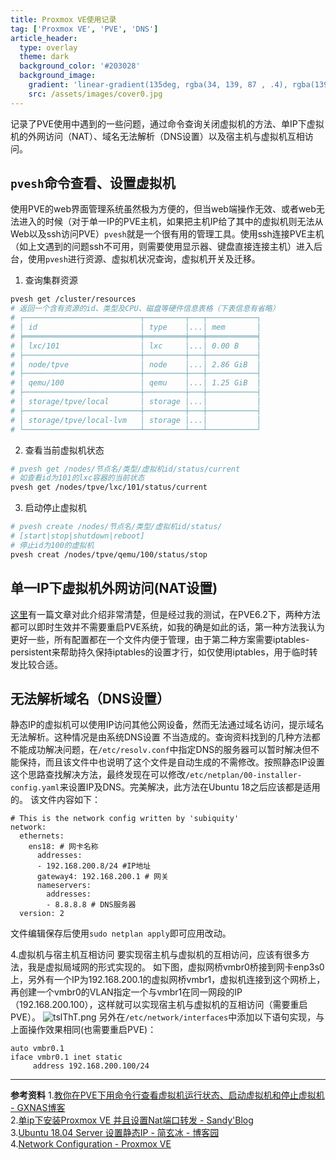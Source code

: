 ```yaml
---
title: Proxmox VE使用记录
tag: ['Proxmox VE', 'PVE', 'DNS']
article_header:
  type: overlay
  theme: dark
  background_color: '#203028'
  background_image:
    gradient: 'linear-gradient(135deg, rgba(34, 139, 87 , .4), rgba(139, 34, 139, .4))'
    src: /assets/images/cover0.jpg
---
```

记录了PVE使用中遇到的一些问题，通过命令查询关闭虚拟机的方法、单IP下虚拟机的外网访问（NAT）、域名无法解析（DNS设置）以及宿主机与虚拟机互相访问。
<!--more-->

## `pvesh`命令查看、设置虚拟机
使用PVE的web界面管理系统虽然极为方便的，但当web端操作无效、或者web无法进入的时候（对于单一IP的PVE主机，如果把主机IP给了其中的虚拟机则无法从Web以及ssh访问PVE）`pvesh`就是一个很有用的管理工具。使用ssh连接PVE主机（如上文遇到的问题ssh不可用，则需要使用显示器、键盘直接连接主机）进入后台，使用`pvesh`进行资源、虚拟机状况查询，虚拟机开关及迁移。

1. 查询集群资源

```bash
pvesh get /cluster/resources
# 返回一个含有资源的id、类型及CPU、磁盘等硬件信息表格（下表信息有省略）
# ┌──────────────────────────┬─────────┬───┬───────────┐
# │ id                       │ type    │...│ mem       │
# ╞══════════════════════════╪═════════╪═══╪═══════════╡
# │ lxc/101                  │ lxc     │...│ 0.00 B    │ 
# ├──────────────────────────┼─────────┼───┼───────────┤
# │ node/tpve                │ node    │...│ 2.86 GiB  │ 
# ├──────────────────────────┼─────────┼───┼───────────┤
# │ qemu/100                 │ qemu    │...│ 1.25 GiB  │ 
# ├──────────────────────────┼─────────┼───┼───────────┤
# │ storage/tpve/local       │ storage │...│           │
# ├──────────────────────────┼─────────┼───┼───────────┤
# │ storage/tpve/local-lvm   │ storage │...│           │
# └──────────────────────────┴─────────┴───┴───────────┘
```
2. 查看当前虚拟机状态

```bash
# pvesh get /nodes/节点名/类型/虚拟机id/status/current
# 如查看id为101的lxc容器的当前状态
pvesh get /nodes/tpve/lxc/101/status/current
```
3. 启动停止虚拟机

```bash
# pvesh create /nodes/节点名/类型/虚拟机id/status/
# [start|stop|shutdown|reboot]
# 停止id为100的虚拟机
pvesh creat /nodes/tpve/qemu/100/status/stop
```

## 单一IP下虚拟机外网访问(NAT设置)
[这里](https://blog.e9china.net/share/proxmox-ve-setting-up-nat-port-forwarding.html)有一篇文章对此介绍非常清楚，但是经过我的测试，在PVE6.2下，两种方法都可以即时生效并不需要重启PVE系统，如我的确是如此的话，第一种方法我认为更好一些，所有配置都在一个文件内便于管理，由于第二种方案需要iptables-persistent来帮助持久保持iptables的设置才行，如仅使用iptables，用于临时转发比较合适。

## 无法解析域名（DNS设置）
静态IP的虚拟机可以使用IP访问其他公网设备，然而无法通过域名访问，提示域名无法解析。这种情况是由系统DNS设置 不当造成的。查询资料找到的几种方法都不能成功解决问题，在`/etc/resolv.conf`中指定DNS的服务器可以暂时解决但不能保持，而且该文件中也说明了这个文件是自动生成的不需修改。按照静态IP设置这个思路查找解决方法，最终发现在可以修改`/etc/netplan/00-installer-config.yaml`来设置IP及DNS。完美解决，此方法在Ubuntu 18之后应该都是适用的。
该文件内容如下：

```
# This is the network config written by 'subiquity'
network:
  ethernets:
    ens18: # 网卡名称
      addresses:
      - 192.168.200.8/24 #IP地址
      gateway4: 192.168.200.1 # 网关
      nameservers: 
        addresses:
        - 8.8.8.8 # DNS服务器
  version: 2

```
文件编辑保存后使用`sudo netplan apply`即可应用改动。

4.虚拟机与宿主机互相访问
要实现宿主机与虚拟机的互相访问，应该有很多方法，我是虚拟局域网的形式实现的。
如下图，虚拟网桥vmbr0桥接到网卡enp3s0上，另外有一个IP为192.168.200.1的虚拟网桥vmbr1，虚拟机连接到这个网桥上，再创建一个vmbr0的VLAN指定一个与vmbr1在同一网段的IP（192.168.200.100），这样就可以实现宿主机与虚拟机的互相访问（需要重启PVE）。
![tslThT.png](https://s1.ax1x.com/2020/06/05/tslThT.png)
另外在`/etc/network/interfaces`中添加以下语句实现，与上面操作效果相同(也需要重启PVE)：

```
auto vmbr0.1
iface vmbr0.1 inet static
     address 192.168.200.100/24
```

---

**参考资料**
1.[教你在PVE下用命令行查看虚拟机运行状态、启动虚拟机和停止虚拟机 - GXNAS博客](https://wp.gxnas.com/7852.html)  
2.[单ip下安装Proxmox VE 并且设置Nat端口转发 - Sandy'Blog](https://blog.e9china.net/share/proxmox-ve-setting-up-nat-port-forwarding.html)  
3.[Ubuntu 18.04 Server 设置静态IP - 简玄冰 - 博客园](https://www.cnblogs.com/jianxuanbing/p/10042892.html)  
4.[Network Configuration - Proxmox VE](https://pve.proxmox.com/wiki/Network_Configuration)